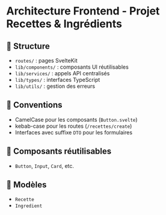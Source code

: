 # Architecture Frontend - Projet Recettes & Ingrédients

## 📁 Structure

- `routes/` : pages SvelteKit
- `lib/components/` : composants UI réutilisables
- `lib/services/` : appels API centralisés
- `lib/types/` : interfaces TypeScript
- `lib/utils/` : gestion des erreurs

## 📐 Conventions

- CamelCase pour les composants (`Button.svelte`)
- kebab-case pour les routes (`/recettes/create`)
- Interfaces avec suffixe `DTO` pour les formulaires

## 🧩 Composants réutilisables

- `Button`, `Input`, `Card`, etc.

## 📄 Modèles

- `Recette`
- `Ingredient`
